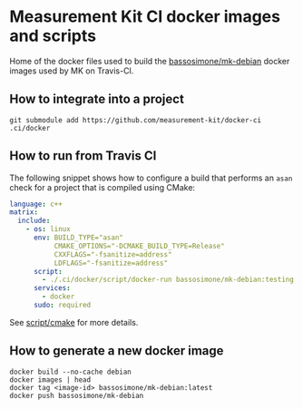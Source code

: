 # Measurement Kit CI docker images and scripts

Home of the docker files used to build the [bassosimone/mk-debian](
https://hub.docker.com/r/bassosimone/mk-debian) docker images used by
MK on Travis-CI.

## How to integrate into a project

```
git submodule add https://github.com/measurement-kit/docker-ci .ci/docker
```

## How to run from Travis CI

The following snippet shows how to configure a build that performs an `asan`
check for a project that is compiled using CMake:

```yaml
language: c++
matrix:
  include:
    - os: linux
      env: BUILD_TYPE="asan"
           CMAKE_OPTIONS="-DCMAKE_BUILD_TYPE=Release"
           CXXFLAGS="-fsanitize=address"
           LDFLAGS="-fsanitize=address"
      script:
        - ./.ci/docker/script/docker-run bassosimone/mk-debian:testing cmake
      services:
        - docker
      sudo: required
```

See [script/cmake](script/cmake) for more details.

## How to generate a new docker image

```
docker build --no-cache debian
docker images | head
docker tag <image-id> bassosimone/mk-debian:latest
docker push bassosimone/mk-debian
```
